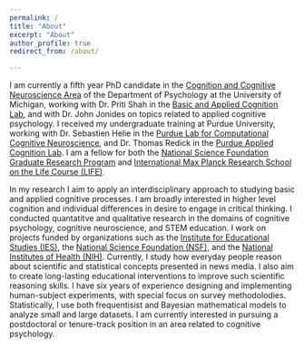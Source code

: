 ```yaml
---
permalink: /
title: "About"
excerpt: "About"
author_profile: true
redirect_from: /about/

---
```



I am currently a fifth year PhD candidate in the [Cognition and Cognitive Neuroscience Area](https://lsa.umich.edu/psych/program-areas/cognition-and-cognitive-neuroscience.html) of the Department of Psychology at the University of Michigan, working with Dr. Priti Shah in the [Basic and Applied Cognition Lab](https://sites.lsa.umich.edu/shah-lab/), and with Dr. John Jonides on topics related to applied cognitive psychology. I received my undergraduate training at Purdue University, working with Dr. Sebastien Helie in the [Purdue Lab for Computational Cognitive Neuroscience](http://ccn.psych.purdue.edu), and Dr. Thomas Redick in the [Purdue Applied Cognition Lab](https://sites.google.com/view/redicklab/?_ga=2.3772531.2139561478.1652211027-1906970691.1587338826). I am a fellow for both the [National Science Foundation Graduate Research Program](https://www.nsfgrfp.org) and [International Max Planck Research School on the Life Course (LIFE)](https://www.imprs-life.mpg.de/life-program). 

In my research I aim to apply an interdisciplinary approach to studying basic and applied cognitive processes. I am broadly interested in higher level cognition and individual differences in desire to engage in critical thinking. I conducted quantatitve and qualitative research in the domains of cognitive psychology, cognitive neuroscience, and STEM education. I work on projects funded by organizations such as the [Institute for Educational Studies (IES)](https://ies.ed.gov/aboutus/), the [National Science Foundation (NSF)](https://www.nsf.gov/about/), and the [National Institutes of Health (NIH)](https://www.nih.gov/about-nih). Currently, I study how everyday people reason about scientific and statistical concepts presented in news media. I also aim to create long-lasting educational interventions to improve such scientific reasoning skills. I have six years of experience designing and implementing human-subject experiments, with special focus on survey methodolodies. Statistically, I use both frequentisist and Bayesian mathematical models to analyze small and large datasets. I am currently interested in pursuing a postdoctoral or tenure-track position in an area related to cognitive psychology.

